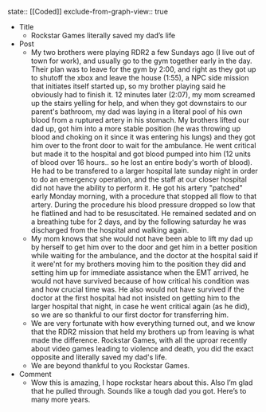 state:: [[Coded]]
exclude-from-graph-view:: true

- Title
  - Rockstar Games literally saved my dad’s life
- Post
  - My two brothers were playing RDR2 a few Sundays ago (I live out of town for work), and usually go to the gym together early in the day. Their plan was to leave for the gym by 2:00, and right as they got up to shutoff the xbox and leave the house (1:55), a NPC side mission that initiates itself started up, so my brother playing said he obviously had to finish it. 12 minutes later (2:07), my mom screamed up the stairs yelling for help, and when they got downstairs to our parent's bathroom, my dad was laying in a literal pool of his own blood from a ruptured artery in his stomach. My brothers lifted our dad up, got him into a more stable position (he was throwing up blood and choking on it since it was entering his lungs) and they got him over to the front door to wait for the ambulance. He went critical but made it to the hospital and got blood pumped into him (12 units of blood over 16 hours.. so he lost an entire body's worth of blood). He had to be transfered to a larger hospital late sunday night in order to do an emergency operation, and the staff at our closer hospital did not have the ability to perform it. He got his artery "patched" early Monday morning, with a procedure that stopped all flow to that artery. During the procedure his blood pressure dropped so low that he flatlined and had to be resuscitated. He remained sedated and on a breathing tube for 2 days, and by the following saturday he was discharged from the hospital and walking again.
  - My mom knows that she would not have been able to lift my dad up by herself to get him over to the door and get him in a better position while waiting for the ambulance, and the doctor at the hospital said if it were'nt for my brothers moving him to the position they did and setting him up for immediate assistance when the EMT arrived, he would not have survived because of how critical his condition was and how crucial time was. He also would not have survived if the doctor at the first hospital had not insisted on getting him to the larger hospital that night, in case he went critical again (as he did), so we are so thankful to our first doctor for transferring him.
  - We are very fortunate with how everything turned out, and we know that the RDR2 mission that held my brothers up from leaving is what made the difference. Rockstar Games, with all the uproar recently about video games leading to violence and death, you did the exact opposite and literally saved my dad's life.
  - We are beyond thankful to you Rockstar Games.
- Comment
  - Wow this is amazing, I hope rockstar hears about this. Also I’m glad that he pulled through. Sounds like a tough dad you got. Here’s to many more years.

